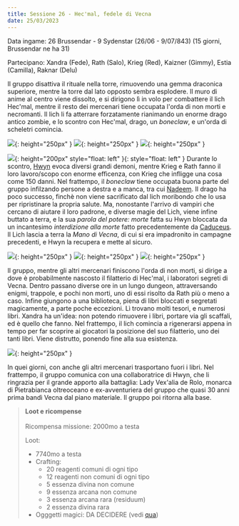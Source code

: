```yaml
---
title: Sessione 26 - Hec'mal, fedele di Vecna
date: 25/03/2023
---
```


Data ingame: 26 Brussendar - 9 Sydenstar (26/06 - 9/07/843) (15 giorni, Brussendar ne ha 31)

Partecipano: Xandra (Fede), Rath (Salo), Krieg (Red), Kaizner (Gimmy), Estia (Camilla), Raknar (Delu)

Il gruppo disattiva il rituale nella torre, rimuovendo una gemma draconica superiore, mentre la torre dal lato opposto sembra esplodere. Il muro di anime al centro viene dissolto, e si dirigono lì in volo per combattere il lich Hec'mal, mentre il resto dei mercenari tiene occupata l'orda di non morti e necromanti. Il lich li fa atterrare forzatamente rianimando un enorme drago antico zombie, e lo scontro con Hec'mal, drago, un *boneclaw*, e un'orda di scheletri comincia.

![](https://i.imgur.com/1Mzvc7O.jpg){: height="250px" } ![](https://64.media.tumblr.com/3c3db67ab211a6b0d4b5afbadefcabf6/46f36cffcf47f158-ee/s1280x1920/f4dd5fc262f208a55016fc0b024ab04e4f9472d5.png){: height="250px" } ![](https://i.imgur.com/3VapksB.png){: height="250px" } 

![](https://i.imgur.com/oQmnQo5.png){: height="200px" style="float: left" }{: style="float: left" } Durante lo scontro, [Hwyn](/xho/npc/travelers#hwyn-atrith) evoca diversi grandi demoni, mentre Krieg e Rath fanno il loro lavoro/scopo con enorme efficenza, con Krieg che infligge una cosa come 150 danni. Nel frattempo, il *boneclaw* tiene occupata buona parte del gruppo infilzando persone a destra e a manca, tra cui [Nadeem](/xho/npc/travelers#nadeem-saade). Il drago ha poco successo, finchè non viene sacrificato dal lich moribondo che lo usa per ripristinare la propria salute. Ma, nonostante l'arrivo di vampiri che cercano di aiutare il loro padrone, e diverse magie del Lich, viene infine buttato a terra, e la sua *parola del potere: morte* fatta su Hwyn bloccata da un incantesimo *interdizione alla morte* fatto precedentemente da [Caduceus](/xho/npc/travelers#caduceus-clay). Il Lich lascia a terra la *Mano di Vecna*, di cui si era impadronito in campagne precedenti, e Hwyn la recupera e mette al sicuro.

![](https://i.imgur.com/suFiWgL.jpg){: height="250px" } ![](https://i.imgur.com/L66tWUU.png){: height="250px" } ![](https://i.imgur.com/UeRIYZM.png){: height="250px" }

Il gruppo, mentre gli altri mercenari finiscono l'orda di non morti, si dirige a dove è probabilmente nascosto il filatterio di Hec'mal, i laboratori segreti di Vecna. Dentro passano diverse ore in un lungo dungeon, attraversando enigmi, trappole, e pochi non morti, uno di essi risolto da Rath più o meno a caso. Infine giungono a una biblioteca, piena di libri bloccati e segretati magicamente, a parte poche eccezioni. Lì trovano molti tesori, e numerosi libri. Xandra ha un'idea: non potendo rimuovere i libri, portare via gli scaffali, ed è quello che fanno. Nel frattempo, il lich comincia a rigenerarsi appena in tempo per far scoprire ai giocatori la posizione del suo filatterio, uno dei tanti libri. Viene distrutto, ponendo fine alla sua esistenza.

![](https://pbs.twimg.com/media/E-5_ySbXMAMcSB2?format=jpg&name=medium){: height="250px" } 

In quei giorni, con anche gli altri mercenari trasportano fuori i libri. Nel frattempo, il gruppo comunica con una collaboratrice di Hwyn, che li ringrazia per il grande apporto alla battaglia: Lady Vex'alia de Rolo, monarca di Pietrabianca oltreoceano e ex-avventuriera del gruppo che quasi 30 anni prima bandì Vecna dal piano materiale. Il gruppo poi ritorna alla base.

> **Loot e ricompense**
> <br><br>
> Ricompensa missione: 2000mo a testa
>
> Loot:
> - 7740mo a testa
> - Crafting:
>   - 20 reagenti comuni di ogni tipo
>   - 12 reagenti non comuni di ogni tipo
>   - 5 essenza divina non comune
>   - 9 essenza arcana non comune
>   - 3 essenza arcana rara (residuum)
>   - 2 essenza divina rara
> - Ogggetti magici: DA DECIDERE (vedi [qua](https://docs.google.com/spreadsheets/d/1-Wjb9DXcl_g7Szq14Uo5zdYtvEjve7f5J9vRITx2hZY/edit?usp=sharing))